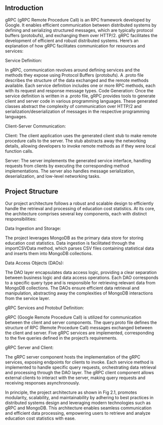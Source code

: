 ## Introduction
gRPC (gRPC Remote Procedure Call) is an RPC framework developed by Google. It enables efficient communication between distributed systems by defining and serializing structured messages, which are typically protocol buffers (protobufs), and exchanging them over HTTP/2. gRPC facilitates the development of efficient and robust distributed systems. Here’s an explanation of how gRPC facilitates communication for resources and services:

Service Definition: 

In gRPC, communication revolves around defining services
and the methods they expose using Protocol Buffers (protobufs). A .proto file describes the structure of the data exchanged and the remote methods available. Each
service definition includes one or more RPC methods, each with its request and response message types.
Code Generation: Once the service definition is written in a .proto file, gRPC
provides tools to generate client and server code in various programming languages.
These generated classes abstract the complexity of communication over HTTP/2 and
serialization/deserialization of messages in the respective programming languages.

Client-Server Communication:

Client: The client application uses the generated client stub to make remote
procedure calls to the server. The stub abstracts away the networking details,
allowing developers to invoke remote methods as if they were local function calls.

Server: The server implements the generated service interface, handling requests from clients by executing the corresponding method implementations.
The server also handles message serialization, deserialization, and low-level networking tasks.

## Project Structure
Our project architecture follows a robust and scalable design to efficiently handle the retrieval and processing of education cost statistics. At its core, the architecture comprises several key components, each with distinct responsibilities: 

Data Ingestion and Storage: 

The project leverages MongoDB as the primary data store for storing education cost statistics. Data ingestion is facilitated through the importCSVData method, which parses CSV files containing statistical data and inserts them into MongoDB collections.

Data Access Objects (DAOs): 

The DAO layer encapsulates data access logic, providing a clear separation between business logic and data access operations. Each DAO corresponds to a specific query type and is responsible for retrieving relevant data from MongoDB collections. The DAOs ensure efficient data retrieval and manipulation, abstracting away the complexities of MongoDB interactions from the service layer. 

gRPC Services and Protobuf Definition: 

gRPC (Google Remote Procedure Call) is utilized for communication between the client and server components. The query.proto file defines the structure of RPC (Remote Procedure Call) messages exchanged between the client and server. Five gRPC services are implemented, corresponding to the five queries defined in the project’s requirements.

gRPC Server and Client: 

The gRPC server component hosts the implementation of the gRPC services, exposing endpoints for clients to invoke. Each service method is implemented to handle specific query requests, orchestrating data retrieval
and processing through the DAO layer. The gRPC client component allows external clients to interact with the server, making query requests and receiving responses asynchronously.

In principle, the project architecture as shown in Fig 2.1, promotes modularity, scalability, and maintainability by adhering to best practices in distributed systems design and leveraging modern technologies such as gRPC and MongoDB. This architecture enables seamless communication and efficient data processing, empowering users to retrieve and analyze education cost statistics with ease.
